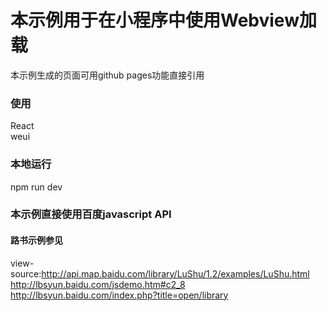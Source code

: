 # 本示例用于在小程序中使用Webview加载
本示例生成的页面可用github pages功能直接引用

### 使用
React  
weui

### 本地运行
npm run dev

### 本示例直接使用百度javascript API
#### 路书示例参见
view-source:http://api.map.baidu.com/library/LuShu/1.2/examples/LuShu.html  
http://lbsyun.baidu.com/jsdemo.htm#c2_8   
http://lbsyun.baidu.com/index.php?title=open/library  
    

